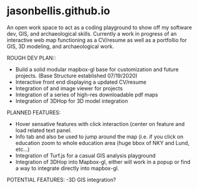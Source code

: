 # jasonbellis.github.io

An open work space to act as a coding playground to show off my software dev, GIS, and archaeological skills. Currently a work in progress of an interactive web map functioning as a CV/resume as well as a portfollio for GIS, 3D modeling, and archaeological work.


ROUGH DEV PLAN::

- Build a solid modular mapbox-gl base for customization and future projects. (Base Structure established 07/19/2020)
- Interactive front end displaying a updated CV/resume
- Integration of and image viewer for projects
- Integration of a series of high-res downloadable pdf maps
- Integration of 3DHop for 3D model integration

PLANNED FEATURES:

- Hover sensative features with click interaction (center on feature and load related text panel.
- Info tab and also be used to jump around the map (i.e. if you click on education zoom to whole education area (huge bbox of NKY and Lund, etc...)
- Integration of Turf.js for a casual GIS analysis playground
- Integration of 3DHop into Mapbox-gl, either will work in a popup or find a way to integrate directly into mapbox-gl.


POTENTIAL FEATURES:
-3D GIS integration?